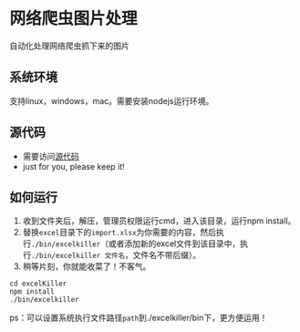 # 网络爬虫图片处理

自动化处理网络爬虫抓下来的图片

## 系统环境

支持linux，windows，mac。需要安装nodejs运行环境。

## 源代码

- 需要访问[源代码](https://github.com/chanyhot/excelKiller)
- just for you, please keep it!

## 如何运行

1. 收到文件夹后，解压，管理员权限运行cmd，进入该目录，运行npm install。
2. 替换`excel`目录下的`import.xlsx`为你需要的内容，然后执行`./bin/excelkiller`（或者添加新的excel文件到该目录中，执行`./bin/excelkiller 文件名`，文件名不带后缀）。
3. 稍等片刻，你就能收菜了！不客气。

```
cd excelKiller
npm install
./bin/excelkiller
```

ps：可以设置系统执行文件路径`path`到./excelkiller/bin下，更方便运用！
